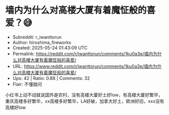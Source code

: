 # 墙内为什么对高楼大厦有着魔怔般的喜爱？😅

- Subreddit: r_iwanttorun
- Author: hiroshima_fireworks
- Created: 2025-05-24 01:43:09 UTC
- Permalink: https://reddit.com/r/iwanttorun/comments/1ku0a3e/墙内为什么对高楼大厦有着魔怔般的喜爱/
- URL: https://www.reddit.com/r/iwanttorun/comments/1ku0a3e/墙内为什么对高楼大厦有着魔怔般的喜爱/
- Ups: 42 | Ratio: 0.88 | Comments: 32
- Flair: 不懂就问


小红书上动不动就说国外是农村，没有高楼大厦好土好low，有高楼大厦好繁华，重庆高楼多好繁华，xx高楼多好繁华，LA好破，加拿大好土，欧洲好旧，xxx没有高楼好low

